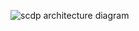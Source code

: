 ![scdp architecture diagram](https://github.com/smartcitiesdata/smartcitiesdata/blob/master/scdp_arch.png?raw=true "scdp architecture")